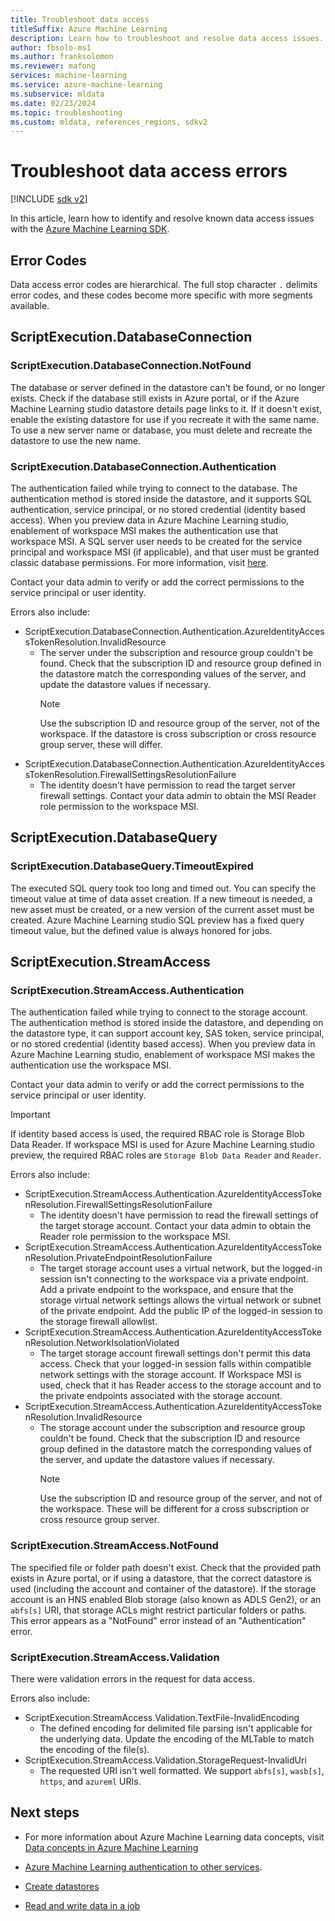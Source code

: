 ```yaml
---
title: Troubleshoot data access
titleSuffix: Azure Machine Learning
description: Learn how to troubleshoot and resolve data access issues.
author: fbsolo-ms1
ms.author: franksolomon
ms.reviewer: mafong
services: machine-learning
ms.service: azure-machine-learning
ms.subservice: mldata
ms.date: 02/23/2024
ms.topic: troubleshooting
ms.custom: mldata, references_regions, sdkv2
---
```


# Troubleshoot data access errors

[!INCLUDE [sdk v2](includes/machine-learning-sdk-v2.md)]

In this article, learn how to identify and resolve known data access issues with the [Azure Machine Learning SDK](https://aka.ms/sdk-v2-install).

## Error Codes

Data access error codes are hierarchical. The full stop character `.` delimits error codes, and these codes become more specific with more segments available.

## ScriptExecution.DatabaseConnection

### ScriptExecution.DatabaseConnection.NotFound

The database or server defined in the datastore can't be found, or no longer exists. Check if the database still exists in Azure portal, or if the Azure Machine Learning studio datastore details page links to it. If it doesn't exist, enable the existing datastore for use if you recreate it with the same name. To use a new server name or database, you must delete and recreate the datastore to use the new name.

### ScriptExecution.DatabaseConnection.Authentication

The authentication failed while trying to connect to the database. The authentication method is stored inside the datastore, and it supports SQL authentication, service principal, or no stored credential (identity based access). When you preview data in Azure Machine Learning studio, enablement of workspace MSI makes the authentication use that workspace MSI. A SQL server user needs to be created for the service principal and workspace MSI (if applicable), and that user must be granted classic database permissions. For more information, visit [here](/azure/azure-sql/database/authentication-aad-service-principal-tutorial#create-the-service-principal-user).

Contact your data admin to verify or add the correct permissions to the service principal or user identity.

Errors also include:

- ScriptExecution.DatabaseConnection.Authentication.AzureIdentityAccessTokenResolution.InvalidResource
  - The server under the subscription and resource group couldn't be found. Check that the subscription ID and resource group defined in the datastore match the corresponding values of the server, and update the datastore values if necessary.
    > [!NOTE]
    > Use the subscription ID and resource group of the server, not of the workspace. If the datastore is cross subscription or cross resource group server, these will differ.
- ScriptExecution.DatabaseConnection.Authentication.AzureIdentityAccessTokenResolution.FirewallSettingsResolutionFailure
  - The identity doesn't have permission to read the target server firewall settings. Contact your data admin to obtain the MSI Reader role permission to the workspace MSI.

## ScriptExecution.DatabaseQuery

### ScriptExecution.DatabaseQuery.TimeoutExpired

The executed SQL query took too long and timed out. You can specify the timeout value at time of data asset creation. If a new timeout is needed, a new asset must be created, or a new version of the current asset must be created. Azure Machine Learning studio SQL preview has a fixed query timeout value, but the defined value is always honored for jobs.

## ScriptExecution.StreamAccess

### ScriptExecution.StreamAccess.Authentication

The authentication failed while trying to connect to the storage account. The authentication method is stored inside the datastore, and depending on the datastore type, it can support account key, SAS token, service principal, or no stored credential (identity based access). When you preview data in Azure Machine Learning studio, enablement of workspace MSI makes the authentication use the workspace MSI.

Contact your data admin to verify or add the correct permissions to the service principal or user identity.

> [!IMPORTANT]
> If identity based access is used, the required RBAC role is Storage Blob Data Reader. If workspace MSI is used for Azure Machine Learning studio preview, the required RBAC roles are `Storage Blob Data Reader` and `Reader`.

Errors also include:

- ScriptExecution.StreamAccess.Authentication.AzureIdentityAccessTokenResolution.FirewallSettingsResolutionFailure
  - The identity doesn't have permission to read the firewall settings of the target storage account. Contact your data admin to obtain the Reader role permission to the workspace MSI.
- ScriptExecution.StreamAccess.Authentication.AzureIdentityAccessTokenResolution.PrivateEndpointResolutionFailure
  - The target storage account uses a virtual network, but the logged-in session isn't connecting to the workspace via a private endpoint. Add a private endpoint to the workspace, and ensure that the storage virtual network settings allows the virtual network or subnet of the private endpoint. Add the public IP of the logged-in session to the storage firewall allowlist.
- ScriptExecution.StreamAccess.Authentication.AzureIdentityAccessTokenResolution.NetworkIsolationViolated
  - The target storage account firewall settings don't permit this data access. Check that your logged-in session falls within compatible network settings with the storage account. If Workspace MSI is used, check that it has Reader access to the storage account and to the private endpoints associated with the storage account.
- ScriptExecution.StreamAccess.Authentication.AzureIdentityAccessTokenResolution.InvalidResource
  - The storage account under the subscription and resource group couldn't be found. Check that the subscription ID and resource group defined in the datastore match the corresponding values of the server, and update the datastore values if necessary.
    > [!NOTE]
    > Use the subscription ID and resource group of the server, and not of the workspace. These will be different for a cross subscription or cross resource group server.

### ScriptExecution.StreamAccess.NotFound

The specified file or folder path doesn't exist. Check that the provided path exists in Azure portal, or if using a datastore, that the correct datastore is used (including the account and container of the datastore). If the storage account is an HNS enabled Blob storage (also known as ADLS Gen2), or an `abfs[s]` URI, that storage ACLs might restrict particular folders or paths. This error appears as a "NotFound" error instead of an "Authentication" error.

### ScriptExecution.StreamAccess.Validation

There were validation errors in the request for data access.

Errors also include:

- ScriptExecution.StreamAccess.Validation.TextFile-InvalidEncoding
  - The defined encoding for delimited file parsing isn't applicable for the underlying data. Update the encoding of the MLTable to match the encoding of the file(s).
- ScriptExecution.StreamAccess.Validation.StorageRequest-InvalidUri
  - The requested URI isn't well formatted. We support `abfs[s]`, `wasb[s]`, `https`, and `azureml` URIs.

## Next steps

- For more information about Azure Machine Learning data concepts, visit [Data concepts in Azure Machine Learning](concept-data.md)

- [Azure Machine Learning authentication to other services](how-to-identity-based-service-authentication.md).
- [Create datastores](how-to-datastore.md)
- [Read and write data in a job](how-to-read-write-data-v2.md)
